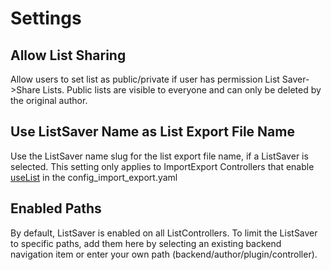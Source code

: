 # Settings

## Allow List Sharing
Allow users to set list as public/private if user has permission List Saver->Share Lists.  Public lists are visible to everyone and can only be deleted by the original author.

## Use ListSaver Name as List Export File Name
Use the ListSaver name slug for the list export file name, if a ListSaver is selected.  This setting only applies to ImportExport Controllers that enable [useList](https://docs.octobercms.com/3.x/extend/importexport/importexport-controller.html#integration-with-list-behavior) in the config_import_export.yaml

## Enabled Paths
By default, ListSaver is enabled on all ListControllers. To limit the ListSaver to specific paths, add them here by selecting an existing backend navigation item or enter your own path (backend/author/plugin/controller).
